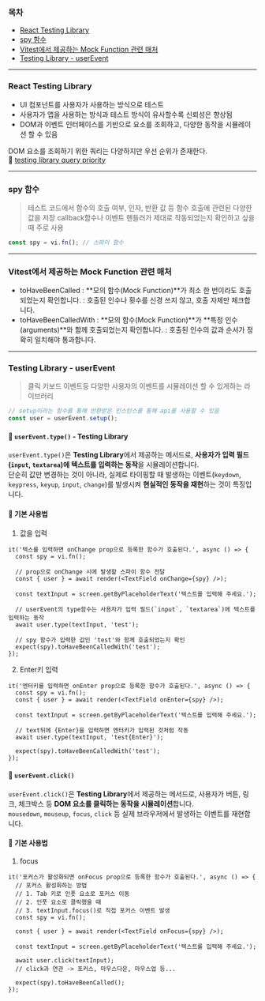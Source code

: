### 목차
- [React Testing Library](#React-Testing-Library)
- [spy 함수](#spy-함수)
- [Vitest에서 제공하는 Mock Function 관련 매처](#Vitest에서-제공하는-Mock-Function-관련-매처)
- [Testing Library - userEvent](#testing-library---userevent)
---

### React Testing Library
- UI 컴포넌트를 사용자가 사용하는 방식으로 테스트
- 사용자가 앱을 사용하는 방식과 테스트 방식이 유사할수록 신뢰성은 향상됨
- DOM과 이벤트 인터페이스를 기반으로 요소를 조회하고, 다양한 동작을 시뮬레이션 할 수 있음

DOM 요소를 조회하기 위한 쿼리는 다양하지만 우선 순위가 존재한다.<br>
🔗 [testing library query priority](https://testing-library.com/docs/queries/about)

---

### spy 함수
> 테스트 코드에서 함수의 호출 여부, 인자, 반환 값 등 함수 호출에 관련된 다양한 값을 저장
> callback함수나 이벤트 핸들러가 제대로 작동되었는지 확인하고 싶을 때 주로 사용

```javascript
const spy = vi.fn(); // 스파이 함수
```

---

### Vitest에서 제공하는 Mock Function 관련 매처
- toHaveBeenCalled
: **모의 함수(Mock Function)**가 최소 한 번이라도 호출되었는지 확인합니다.
: 호출된 인수나 횟수를 신경 쓰지 않고, 호출 자체만 체크합니다.
- toHaveBeenCalledWith
: **모의 함수(Mock Function)**가 **특정 인수(arguments)**와 함께 호출되었는지 확인합니다.
: 호출된 인수의 값과 순서가 정확히 일치해야 통과합니다.

---

### Testing Library - userEvent
> 클릭 키보드 이벤트등 다양한 사용자의 이벤트를 시뮬레이션 할 수 있게하는 라이브러리

```javascript
// setup이라는 함수를 통해 반환받은 인스턴스를 통해 api를 사용할 수 있음
const user = userEvent.setup();
```

#### 🧪 `userEvent.type()` - Testing Library

`userEvent.type()`은 **Testing Library**에서 제공하는 메서드로, **사용자가 입력 필드(`input`, `textarea`)에 텍스트를 입력하는 동작**을 시뮬레이션합니다.  
단순히 값만 변경하는 것이 아니라, 실제로 타이핑할 때 발생하는 이벤트(`keydown`, `keypress`, `keyup`, `input`, `change`)를 발생시켜 **현실적인 동작을 재현**하는 것이 특징입니다.


#### 📌 **기본 사용법**

1. 값을 입력
```tsx
it('텍스를 입력하면 onChange prop으로 등록한 함수가 호출된다.', async () => {
  const spy = vi.fn();

  // prop으로 onChange 시에 발생할 스파이 함수 전달
  const { user } = await render(<TextField onChange={spy} />);

  const textInput = screen.getByPlaceholderText('텍스트를 입력해 주세요.');

  // userEvent의 type함수는 사용자가 입력 필드(`input`, `textarea`)에 텍스트를 입력하는 동작
  await user.type(textInput, 'test');

  // spy 함수가 입력한 값인 'test'와 함께 호출되었는지 확인
  expect(spy).toHaveBeenCalledWith('test');
});
```

2. Enter키 입력
```tsx
it('엔터키를 입력하면 onEnter prop으로 등록한 함수가 호출된다.', async () => {
  const spy = vi.fn();
  const { user } = await render(<TextField onEnter={spy} />);

  const textInput = screen.getByPlaceholderText('텍스트를 입력해 주세요.');

  // text뒤에 {Enter}을 입력하면 엔터키가 입력된 것처럼 작동
  await user.type(textInput, 'test{Enter}');

  expect(spy).toHaveBeenCalledWith('test');
});
```

#### 🧪 `userEvent.click()`

`userEvent.click()`은 **Testing Library**에서 제공하는 메서드로, 사용자가 버튼, 링크, 체크박스 등 **DOM 요소를 클릭하는 동작을 시뮬레이션**합니다.  
`mousedown`, `mouseup`, `focus`, `click` 등 실제 브라우저에서 발생하는 이벤트를 재현합니다.

#### 📌 **기본 사용법**

1. focus
```tsx
it('포커스가 활성화되면 onFocus prop으로 등록한 함수가 호출된다.', async () => {
  // 포커스 활성화하는 방법
  // 1. Tab 키로 인풋 요소로 포커스 이동
  // 2. 인풋 요소로 클릭했을 때
  // 3. textInput.focus()로 직접 포커스 이벤트 발생
  const spy = vi.fn();

  const { user } = await render(<TextField onFocus={spy} />);

  const textInput = screen.getByPlaceholderText('텍스트를 입력해 주세요.');

  await user.click(textInput);
  // click과 연관 -> 포커스, 마우스다운, 마우스업 등...

  expect(spy).toHaveBeenCalled();
});
```
